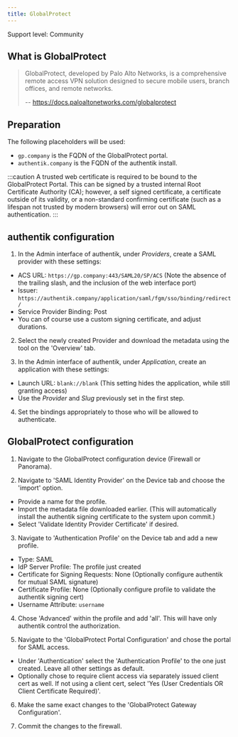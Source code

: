 ```yaml
---
title: GlobalProtect
---
```


<span class="badge badge--secondary">Support level: Community</span>

## What is GlobalProtect

> GlobalProtect, developed by Palo Alto Networks, is a comprehensive remote access VPN solution designed to secure mobile users, branch offices, and remote networks. 
>
> -- https://docs.paloaltonetworks.com/globalprotect

## Preparation

The following placeholders will be used:

-   `gp.company` is the FQDN of the GlobalProtect portal.
-   `authentik.company` is the FQDN of the authentik install.

:::caution
A trusted web certificate is required to be bound to the GlobalProtect Portal. This can be signed by a trusted internal Root Certificate Authority (CA); however, a self signed certificate, a certificate outside of its validity, or a non-standard confirming certificate (such as a lifespan not trusted by modern browsers) will error out on SAML authentication.
:::

## authentik configuration

1. In the Admin interface of authentik, under _Providers_, create a SAML provider with these settings:

-   ACS URL: `https://gp.company:443/SAML20/SP/ACS` (Note the absence of the trailing slash, and the inclusion of the web interface port)
-   Issuer: `https://authentik.company/application/saml/fgm/sso/binding/redirect/`
-   Service Provider Binding: Post
-   You can of course use a custom signing certificate, and adjust durations.

2.  Select the newly created Provider and download the metadata using the tool on the 'Overview' tab.

3.  In the Admin interface of authentik, under _Application_, create an application with these settings:

-   Launch URL: `blank://blank` (This setting hides the application, while still granting access)
-   Use the _Provider_ and _Slug_ previously set in the first step.

4. Set the bindings appropriately to those who will be allowed to authenticate.

## GlobalProtect configuration

1. Navigate to the GlobalProtect configuration device (Firewall or Panorama).

2. Navigate to 'SAML Identity Provider' on the Device tab and choose the 'import' option.

-   Provide a name for the profile.
-   Import the metadata file downloaded earlier. (This will automatically install the authentik signing certificate to the system upon commit.)
-   Select 'Validate Identity Provider Certificate' if desired.

3. Navigate to 'Authentication Profile' on the Device tab and add a new profile.

-   Type: SAML
-   IdP Server Profile: The profile just created
-   Certificate for Signing Requests: None (Optionally configure authentik for mutual SAML signature)
-   Certificate Profile: None (Optionally configure profile to validate the authentik signing cert)
-   Username Attribute: `username`

4. Chose 'Advanced' within the profile and add 'all'. This will have only authentik control the authorization.

5. Navigate to the 'GlobalProtect Portal Configuration' and chose the portal for SAML access.

-   Under 'Authentication' select the 'Authentication Profile' to the one just created. Leave all other settings as default.
-   Optionally chose to require client access via separately issued client cert as well. If not using a client cert, select 'Yes (User Credentials OR Client Certificate Required)'.

6. Make the same exact changes to the 'GlobalProtect Gateway Configuration'.

7. Commit the changes to the firewall.
